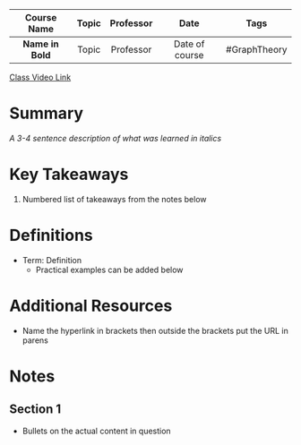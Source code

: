 |   Course Name    | Topic | Professor |      Date      |     Tags     |
| :--------------: | :---: | :-------: | :------------: | :----------: |
| **Name in Bold** | Topic | Professor | Date of course | #GraphTheory |

[Class Video Link](URL)

# Summary
*A 3-4 sentence description of what was learned in italics*

# Key Takeaways
1. Numbered list of takeaways from the notes below

# Definitions
- Term: Definition
	- Practical examples can be added below

# Additional Resources
- Name the hyperlink in brackets then outside the brackets put the URL in parens

# Notes
## Section 1
- Bullets on the actual content in question